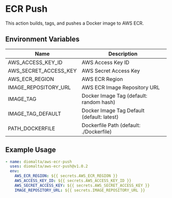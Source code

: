 # ECR Push

This action builds, tags, and pushes a Docker image to AWS ECR.

## Environment Variables

| Name                   | Description                                      |
|------------------------|--------------------------------------------------|
| AWS_ACCESS_KEY_ID      | AWS Access Key ID                                |
| AWS_SECRET_ACCESS_KEY  | AWS Secret Access Key                            |
| AWS_ECR_REGION         | AWS ECR Region                                   |
| IMAGE_REPOSITORY_URL   | AWS ECR Image Repository URL                     |
| IMAGE_TAG              | Docker Image Tag (default: random hash)          |
| IMAGE_TAG_DEFAULT      | Docker Image Tag Default  (default: latest)      |
| PATH_DOCKERFILE        | Dockerfile Path (default: ./Dockerfile)          |

## Example Usage

```yaml
- name: diomalta/aws-ecr-push
  uses: diomalta/aws-ecr-push@v1.0.2
  env:
    AWS_ECR_REGION: ${{ secrets.AWS_ECR_REGION }}
    AWS_ACCESS_KEY_ID: ${{ secrets.AWS_ACCESS_KEY_ID }}
    AWS_SECRET_ACCESS_KEY: ${{ secrets.AWS_SECRET_ACCESS_KEY }}
    IMAGE_REPOSITORY_URL: ${{ secrets.IMAGE_REPOSITORY_URL }}
```
